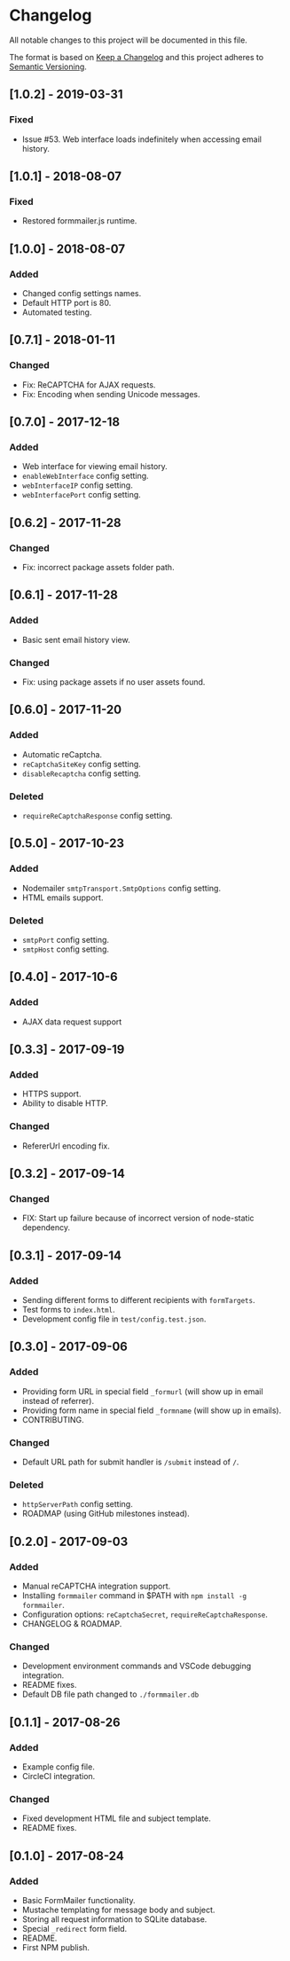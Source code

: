 # Changelog
All notable changes to this project will be documented in this file.

The format is based on [Keep a Changelog](http://keepachangelog.com/en/1.0.0/)
and this project adheres to [Semantic Versioning](http://semver.org/spec/v2.0.0.html).

## [1.0.2] - 2019-03-31
### Fixed
- Issue #53. Web interface loads indefinitely when accessing email history.

## [1.0.1] - 2018-08-07
### Fixed
- Restored formmailer.js runtime.

## [1.0.0] - 2018-08-07
### Added
- Changed config settings names.
- Default HTTP port is 80.
- Automated testing.

## [0.7.1] - 2018-01-11
### Changed
- Fix: ReCAPTCHA for AJAX requests.
- Fix: Encoding when sending Unicode messages.

## [0.7.0] - 2017-12-18
### Added
- Web interface for viewing email history.
- `enableWebInterface` config setting.
- `webInterfaceIP` config setting.
- `webInterfacePort` config setting.

## [0.6.2] - 2017-11-28
### Changed
- Fix: incorrect package assets folder path.

## [0.6.1] - 2017-11-28
### Added
- Basic sent email history view.

### Changed
- Fix: using package assets if no user assets found.

## [0.6.0] - 2017-11-20
### Added
- Automatic reCaptcha.
- `reCaptchaSiteKey` config setting.
- `disableRecaptcha` config setting.

### Deleted
- `requireReCaptchaResponse` config setting.

## [0.5.0] - 2017-10-23
### Added
- Nodemailer `smtpTransport.SmtpOptions` config setting.
- HTML emails support.

### Deleted
- `smtpPort` config setting.
- `smtpHost` config setting.

## [0.4.0] - 2017-10-6
### Added
- AJAX data request support

## [0.3.3] - 2017-09-19
### Added
- HTTPS support.
- Ability to disable HTTP.

### Changed
- RefererUrl encoding fix.

## [0.3.2] - 2017-09-14
### Changed
- FIX: Start up failure because of incorrect version of node-static dependency.

## [0.3.1] - 2017-09-14
### Added
- Sending different forms to different recipients with `formTargets`.
- Test forms to `index.html`.
- Development config file in `test/config.test.json`.

## [0.3.0] - 2017-09-06
### Added
- Providing form URL in special field `_formurl` (will show up in email instead of referrer).
- Providing form name in special field `_formname` (will show up in emails).
- CONTRIBUTING.

### Changed
- Default URL path for submit handler is `/submit` instead of `/`.

### Deleted
- `httpServerPath` config setting.
- ROADMAP (using GitHub milestones instead).

## [0.2.0] - 2017-09-03
### Added
- Manual reCAPTCHA integration support.
- Installing `formmailer` command in $PATH with `npm install -g formmailer`.
- Configuration options: `reCaptchaSecret`, `requireReCaptchaResponse`.
- CHANGELOG & ROADMAP.

### Changed
- Development environment commands and VSCode debugging integration.
- README fixes.
- Default DB file path changed to `./formmailer.db`

## [0.1.1] - 2017-08-26
### Added
- Example config file.
- CircleCI integration.

### Changed
- Fixed development HTML file and subject template.
- README fixes.

## [0.1.0] - 2017-08-24
### Added
- Basic FormMailer functionality.
- Mustache templating for message body and subject.
- Storing all request information to SQLite database.
- Special `_redirect` form field.
- README.
- First NPM publish.
